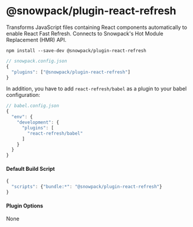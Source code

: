 # @snowpack/plugin-react-refresh

Transforms JavaScript files containing React components automatically to enable React Fast Refresh. Connects to Snowpack's Hot Module Replacement (HMR) API.

```
npm install --save-dev @snowpack/plugin-react-refresh
```

```js
// snowpack.config.json
{
  "plugins": ["@snowpack/plugin-react-refresh"]
}
```

In addition, you have to add `react-refresh/babel` as a plugin to your babel configuration:

```js
// babel.config.json
{
  "env": {
    "development": {
      "plugins": [
        "react-refresh/babel"
      ]
    }
  }
}
```

#### Default Build Script

```js
{
  "scripts": {"bundle:*": "@snowpack/plugin-react-refresh"}
}
```

#### Plugin Options

None
